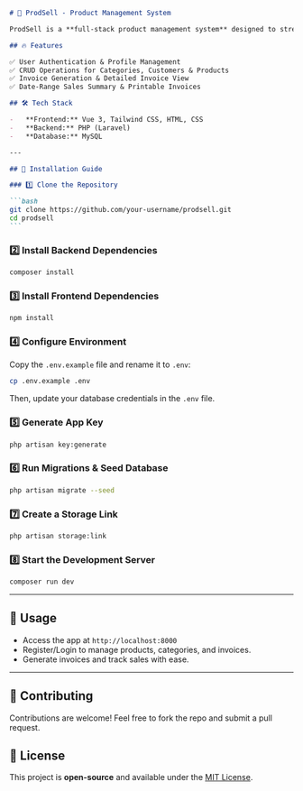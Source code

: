 ````md
# 🚀 ProdSell - Product Management System

ProdSell is a **full-stack product management system** designed to streamline sales operations. It includes **user authentication, category & product management, invoice generation, and sales summaries**.

## 🔥 Features

✅ User Authentication & Profile Management  
✅ CRUD Operations for Categories, Customers & Products  
✅ Invoice Generation & Detailed Invoice View  
✅ Date-Range Sales Summary & Printable Invoices

## 🛠️ Tech Stack

-   **Frontend:** Vue 3, Tailwind CSS, HTML, CSS
-   **Backend:** PHP (Laravel)
-   **Database:** MySQL

---

## 🚀 Installation Guide

### 1️⃣ Clone the Repository

```bash
git clone https://github.com/your-username/prodsell.git
cd prodsell
```
````

### 2️⃣ Install Backend Dependencies

```bash
composer install
```

### 3️⃣ Install Frontend Dependencies

```bash
npm install
```

### 4️⃣ Configure Environment

Copy the `.env.example` file and rename it to `.env`:

```bash
cp .env.example .env
```

Then, update your database credentials in the `.env` file.

### 5️⃣ Generate App Key

```bash
php artisan key:generate
```

### 6️⃣ Run Migrations & Seed Database

```bash
php artisan migrate --seed
```

### 7️⃣ Create a Storage Link

```bash
php artisan storage:link
```

### 8️⃣ Start the Development Server

```bash
composer run dev
```

---

## 🎯 Usage

-   Access the app at `http://localhost:8000`
-   Register/Login to manage products, categories, and invoices.
-   Generate invoices and track sales with ease.

---

## 📌 Contributing

Contributions are welcome! Feel free to fork the repo and submit a pull request.

## 📜 License

This project is **open-source** and available under the [MIT License](LICENSE).
